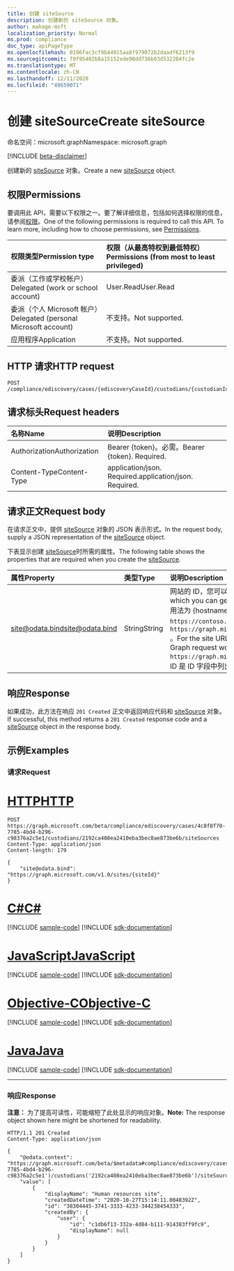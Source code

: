 ```yaml
---
title: 创建 siteSource
description: 创建新的 siteSource 对象。
author: mahage-msft
localization_priority: Normal
ms.prod: compliance
doc_type: apiPageType
ms.openlocfilehash: 0196fac3cf9b44915aa8f979072b2daadf6213f9
ms.sourcegitcommit: f9f95402b8a15152ede90dd736b03d532204fc2e
ms.translationtype: MT
ms.contentlocale: zh-CN
ms.lasthandoff: 12/11/2020
ms.locfileid: "49659071"
---
```

# <a name="create-sitesource"></a><span data-ttu-id="36259-103">创建 siteSource</span><span class="sxs-lookup"><span data-stu-id="36259-103">Create siteSource</span></span>

<span data-ttu-id="36259-104">命名空间：microsoft.graph</span><span class="sxs-lookup"><span data-stu-id="36259-104">Namespace: microsoft.graph</span></span>

[!INCLUDE [beta-disclaimer](../../includes/beta-disclaimer.md)]

<span data-ttu-id="36259-105">创建新的 [siteSource](../resources/sitesource.md) 对象。</span><span class="sxs-lookup"><span data-stu-id="36259-105">Create a new [siteSource](../resources/sitesource.md) object.</span></span>

## <a name="permissions"></a><span data-ttu-id="36259-106">权限</span><span class="sxs-lookup"><span data-stu-id="36259-106">Permissions</span></span>

<span data-ttu-id="36259-p101">要调用此 API，需要以下权限之一。要了解详细信息，包括如何选择权限的信息，请参阅[权限](/graph/permissions-reference)。</span><span class="sxs-lookup"><span data-stu-id="36259-p101">One of the following permissions is required to call this API. To learn more, including how to choose permissions, see [Permissions](/graph/permissions-reference).</span></span>

|<span data-ttu-id="36259-109">权限类型</span><span class="sxs-lookup"><span data-stu-id="36259-109">Permission type</span></span>|<span data-ttu-id="36259-110">权限（从最高特权到最低特权）</span><span class="sxs-lookup"><span data-stu-id="36259-110">Permissions (from most to least privileged)</span></span>|
|:---|:---|
|<span data-ttu-id="36259-111">委派（工作或学校帐户）</span><span class="sxs-lookup"><span data-stu-id="36259-111">Delegated (work or school account)</span></span>|<span data-ttu-id="36259-112">User.Read</span><span class="sxs-lookup"><span data-stu-id="36259-112">User.Read</span></span>|
|<span data-ttu-id="36259-113">委派（个人 Microsoft 帐户）</span><span class="sxs-lookup"><span data-stu-id="36259-113">Delegated (personal Microsoft account)</span></span>|<span data-ttu-id="36259-114">不支持。</span><span class="sxs-lookup"><span data-stu-id="36259-114">Not supported.</span></span>|
|<span data-ttu-id="36259-115">应用程序</span><span class="sxs-lookup"><span data-stu-id="36259-115">Application</span></span>|<span data-ttu-id="36259-116">不支持。</span><span class="sxs-lookup"><span data-stu-id="36259-116">Not supported.</span></span>|

## <a name="http-request"></a><span data-ttu-id="36259-117">HTTP 请求</span><span class="sxs-lookup"><span data-stu-id="36259-117">HTTP request</span></span>

<!-- {
  "blockType": "ignored"
}
-->

``` http
POST /compliance/ediscovery/cases/{ediscoveryCaseId}/custodians/{custodianId}/siteSources
```

## <a name="request-headers"></a><span data-ttu-id="36259-118">请求标头</span><span class="sxs-lookup"><span data-stu-id="36259-118">Request headers</span></span>

|<span data-ttu-id="36259-119">名称</span><span class="sxs-lookup"><span data-stu-id="36259-119">Name</span></span>|<span data-ttu-id="36259-120">说明</span><span class="sxs-lookup"><span data-stu-id="36259-120">Description</span></span>|
|:---|:---|
|<span data-ttu-id="36259-121">Authorization</span><span class="sxs-lookup"><span data-stu-id="36259-121">Authorization</span></span>|<span data-ttu-id="36259-p102">Bearer {token}。必需。</span><span class="sxs-lookup"><span data-stu-id="36259-p102">Bearer {token}. Required.</span></span>|
|<span data-ttu-id="36259-124">Content-Type</span><span class="sxs-lookup"><span data-stu-id="36259-124">Content-Type</span></span>|<span data-ttu-id="36259-p103">application/json. Required.</span><span class="sxs-lookup"><span data-stu-id="36259-p103">application/json. Required.</span></span>|

## <a name="request-body"></a><span data-ttu-id="36259-127">请求正文</span><span class="sxs-lookup"><span data-stu-id="36259-127">Request body</span></span>

<span data-ttu-id="36259-128">在请求正文中，提供 [siteSource](../resources/sitesource.md) 对象的 JSON 表示形式。</span><span class="sxs-lookup"><span data-stu-id="36259-128">In the request body, supply a JSON representation of the [siteSource](../resources/sitesource.md) object.</span></span>

<span data-ttu-id="36259-129">下表显示创建 [siteSource](../resources/sitesource.md)时所需的属性。</span><span class="sxs-lookup"><span data-stu-id="36259-129">The following table shows the properties that are required when you create the [siteSource](../resources/sitesource.md).</span></span>

|<span data-ttu-id="36259-130">属性</span><span class="sxs-lookup"><span data-stu-id="36259-130">Property</span></span>|<span data-ttu-id="36259-131">类型</span><span class="sxs-lookup"><span data-stu-id="36259-131">Type</span></span>|<span data-ttu-id="36259-132">说明</span><span class="sxs-lookup"><span data-stu-id="36259-132">Description</span></span>|
|:---|:---|:---|
|<span data-ttu-id="36259-133">site@odata.bind</span><span class="sxs-lookup"><span data-stu-id="36259-133">site@odata.bind</span></span>|<span data-ttu-id="36259-134">String</span><span class="sxs-lookup"><span data-stu-id="36259-134">String</span></span>|<span data-ttu-id="36259-135">网站的 ID，您可以通过使用"按路径获取网站[](../resources/site.md)资源"方法从[网站资源获取此](../api/site-getbypath.md)ID。</span><span class="sxs-lookup"><span data-stu-id="36259-135">ID of the site, which you can get from the [site](../resources/site.md) resource by using the [Get a site resource by path](../api/site-getbypath.md) method.</span></span> <span data-ttu-id="36259-136">用法为 {hostname}：/{relative-path}。</span><span class="sxs-lookup"><span data-stu-id="36259-136">The usage is {hostname}:/{relative-path}.</span></span> <span data-ttu-id="36259-137">对于网站 `https://contoso.sharepoint.com/sites/HumanResources` URL，Microsoft Graph 请求为 `https://graph.microsoft.com/v1.0/sites/contoso.sharepoint.com:/sites/HumanResources` 。</span><span class="sxs-lookup"><span data-stu-id="36259-137">For the site URL `https://contoso.sharepoint.com/sites/HumanResources`, the Microsoft Graph request would be `https://graph.microsoft.com/v1.0/sites/contoso.sharepoint.com:/sites/HumanResources`.</span></span> <span data-ttu-id="36259-138">ID 是 ID 字段中列出的第一个 GUID。</span><span class="sxs-lookup"><span data-stu-id="36259-138">The ID is the first GUID listed in the ID field.</span></span>|

## <a name="response"></a><span data-ttu-id="36259-139">响应</span><span class="sxs-lookup"><span data-stu-id="36259-139">Response</span></span>

<span data-ttu-id="36259-140">如果成功，此方法在响应 `201 Created` 正文中返回响应代码和 [siteSource](../resources/sitesource.md) 对象。</span><span class="sxs-lookup"><span data-stu-id="36259-140">If successful, this method returns a `201 Created` response code and a [siteSource](../resources/sitesource.md) object in the response body.</span></span>

## <a name="examples"></a><span data-ttu-id="36259-141">示例</span><span class="sxs-lookup"><span data-stu-id="36259-141">Examples</span></span>

### <a name="request"></a><span data-ttu-id="36259-142">请求</span><span class="sxs-lookup"><span data-stu-id="36259-142">Request</span></span>


# <a name="http"></a>[<span data-ttu-id="36259-143">HTTP</span><span class="sxs-lookup"><span data-stu-id="36259-143">HTTP</span></span>](#tab/http)
<!-- {
  "blockType": "request",
  "name": "create_sitesource_from_"
}
-->

``` http
POST https://graph.microsoft.com/beta/compliance/ediscovery/cases/4c8f8f70-7785-4bd4-b296-c98376a2c5e1/custodians/2192ca408ea2410eba3bec8ae873be6b/siteSources
Content-Type: application/json
Content-length: 179

{
    "site@odata.bind": "https://graph.microsoft.com/v1.0/sites/{siteId}"
}
```
# <a name="c"></a>[<span data-ttu-id="36259-144">C#</span><span class="sxs-lookup"><span data-stu-id="36259-144">C#</span></span>](#tab/csharp)
[!INCLUDE [sample-code](../includes/snippets/csharp/create-sitesource-from--csharp-snippets.md)]
[!INCLUDE [sdk-documentation](../includes/snippets/snippets-sdk-documentation-link.md)]

# <a name="javascript"></a>[<span data-ttu-id="36259-145">JavaScript</span><span class="sxs-lookup"><span data-stu-id="36259-145">JavaScript</span></span>](#tab/javascript)
[!INCLUDE [sample-code](../includes/snippets/javascript/create-sitesource-from--javascript-snippets.md)]
[!INCLUDE [sdk-documentation](../includes/snippets/snippets-sdk-documentation-link.md)]

# <a name="objective-c"></a>[<span data-ttu-id="36259-146">Objective-C</span><span class="sxs-lookup"><span data-stu-id="36259-146">Objective-C</span></span>](#tab/objc)
[!INCLUDE [sample-code](../includes/snippets/objc/create-sitesource-from--objc-snippets.md)]
[!INCLUDE [sdk-documentation](../includes/snippets/snippets-sdk-documentation-link.md)]

# <a name="java"></a>[<span data-ttu-id="36259-147">Java</span><span class="sxs-lookup"><span data-stu-id="36259-147">Java</span></span>](#tab/java)
[!INCLUDE [sample-code](../includes/snippets/java/create-sitesource-from--java-snippets.md)]
[!INCLUDE [sdk-documentation](../includes/snippets/snippets-sdk-documentation-link.md)]

---


### <a name="response"></a><span data-ttu-id="36259-148">响应</span><span class="sxs-lookup"><span data-stu-id="36259-148">Response</span></span>

<span data-ttu-id="36259-149">**注意：** 为了提高可读性，可能缩短了此处显示的响应对象。</span><span class="sxs-lookup"><span data-stu-id="36259-149">**Note:** The response object shown here might be shortened for readability.</span></span>
<!-- {
  "blockType": "response",
  "truncated": true,
  "@odata.type": "microsoft.graph.siteSource"
}
-->

``` http
HTTP/1.1 201 Created
Content-Type: application/json

{
    "@odata.context": "https://graph.microsoft.com/beta/$metadata#compliance/ediscovery/cases('4c8f8f70-7785-4bd4-b296-c98376a2c5e1')/custodians('2192ca408ea2410eba3bec8ae873be6b')/siteSources",
    "value": [
        {
            "displayName": "Human resources site",
            "createdDateTime": "2020-10-27T15:14:11.0048392Z",
            "id": "38304445-3741-3333-4233-344238454333",
            "createdBy": {
                "user": {
                    "id": "c1db6f13-332a-4d84-b111-914383ff9fc9",
                    "displayName": null
                }
            }
        }
    ]
}
```

